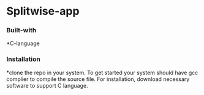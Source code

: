 # Splitwise-app

### Built-with
*C-language

### Installation
*clone the repo in your system. To get started your system should have gcc complier to compile the source file.
For installation, download necessary software to support C language.
